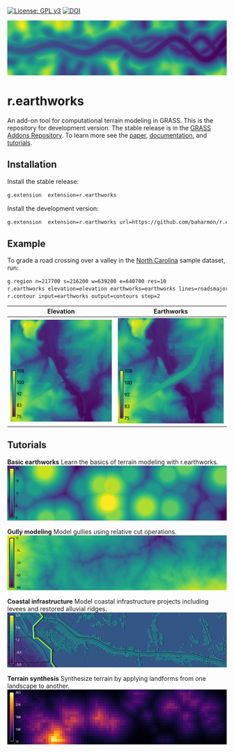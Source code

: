 [![License: GPL v3](https://img.shields.io/badge/License-GPLv3-blue.svg)](https://www.gnu.org/licenses/gpl-3.0)
[![DOI](https://zenodo.org/badge/DOI/10.5281/zenodo.15507391.svg)](https://doi.org/10.5281/zenodo.15507391)

![Elevation](paper/figure_1.png)

# r.earthworks

An add-on tool for computational terrain modeling in GRASS.
This is the repository for development version. 
The stable release is in the 
[GRASS Addons Repository](https://github.com/OSGeo/grass-addons).
To learn more see the 
[paper](https://raw.githubusercontent.com/baharmon/r.earthworks/main/paper/paper.pdf),
[documentation](https://grass.osgeo.org/grass85/manuals/addons/r.earthworks.html),
and [tutorials](https://grass-tutorials.osgeo.org/content/tutorials/earthworks/earthworks.html).

## Installation

Install the stable release:
```bash
g.extension  extension=r.earthworks
```

Install the development version:
```bash
g.extension  extension=r.earthworks url=https://github.com/baharmon/r.earthworks
```

## Example

To grade a road crossing over a valley in the
[North Carolina](https://grass.osgeo.org/sampledata/north_carolina/nc_basic_spm_grass7.zip)
sample dataset, run:

```bash
g.region n=217700 s=216200 w=639200 e=640700 res=10
r.earthworks elevation=elevation earthworks=earthworks lines=roadsmajor z=95 function=linear linear=0.25 operation=fill flat=25
r.contour input=earthworks output=contours step=2
```

| Elevation | Earthworks |
| --------- | ---------- |
| ![Elevation](r_earthworks_07.png) | ![Earthworks](r_earthworks_08.png) |

## Tutorials

**Basic earthworks** 
Learn the basics of terrain modeling with r.earthworks.
![Basic earthworks](tutorials/images/basics_05.webp)

**Gully modeling**
Model gullies using relative cut operations.
![Gully modeling](tutorials/images/gullies_03.webp)

**Coastal infrastructure**
Model coastal infrastructure projects including levees and restored alluvial ridges.
![Coastal infrastructure](tutorials/images/levees_08.webp)

**Terrain synthesis**
Synthesize terrain by applying landforms from one landscape to another.
![Terrain synthesis](tutorials/images/synthesis_07.webp)